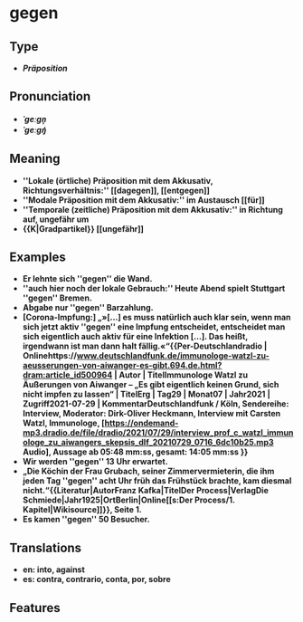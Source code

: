 # gegen
## Type
- _**Präposition**_
## Pronunciation
- _**ˈɡeːɡn̩**_
- _**ˈɡeːɡŋ̍**_
## Meaning
- **''Lokale (örtliche) Präposition mit dem Akkusativ, Richtungsverhältnis:'' [[dagegen]], [[entgegen]]**
- **''Modale Präposition mit dem Akkusativ:'' im Austausch [[für]]**
- **''Temporale (zeitliche) Präposition mit dem Akkusativ:'' in Richtung auf, ungefähr um**
- **{{K|Gradpartikel}} [[ungefähr]]**
## Examples
- **Er lehnte sich ''gegen'' die Wand.**
- **''auch hier noch der lokale Gebrauch:'' Heute Abend spielt Stuttgart ''gegen'' Bremen.**
- **Abgabe nur ''gegen'' Barzahlung.**
- **[Corona-Impfung:] „»[…] es muss natürlich auch klar sein, wenn man sich jetzt aktiv ''gegen'' eine Impfung entscheidet, entscheidet man sich eigentlich auch aktiv für eine Infektion […]. Das heißt, irgendwann ist man dann halt fällig.«“<ref>{{Per-Deutschlandradio | Onlinehttps://www.deutschlandfunk.de/immunologe-watzl-zu-aeusserungen-von-aiwanger-es-gibt.694.de.html?dram:article_id500964 | Autor | TitelImmunologe Watzl zu Äußerungen von Aiwanger – „Es gibt eigentlich keinen Grund, sich nicht impfen zu lassen“ | TitelErg | Tag29 | Monat07 | Jahr2021 | Zugriff2021-07-29 | KommentarDeutschlandfunk / Köln, Sendereihe: Interview, Moderator: Dirk-Oliver Heckmann, Interview mit Carsten Watzl, Immunologe, [https://ondemand-mp3.dradio.de/file/dradio/2021/07/29/interview_prof_c_watzl_immunologe_zu_aiwangers_skepsis_dlf_20210729_0716_6dc10b25.mp3 Audio], Aussage ab 05:48 mm:ss, gesamt: 14:05 mm:ss }}</ref>**
- **Wir werden ''gegen'' 13 Uhr erwartet.**
- **„Die Köchin der Frau Grubach, seiner Zimmervermieterin, die ihm jeden Tag ''gegen'' acht Uhr früh das Frühstück brachte, kam diesmal nicht.“<ref>{{Literatur|AutorFranz Kafka|TitelDer Process|VerlagDie Schmiede|Jahr1925|OrtBerlin|Online[[s:Der Process/1. Kapitel|Wikisource]]}}, Seite 1.</ref>**
- **Es kamen ''gegen'' 50 Besucher.**
## Translations
- **en: into, against**
- **es: contra, contrario, conta, por, sobre**
## Features
